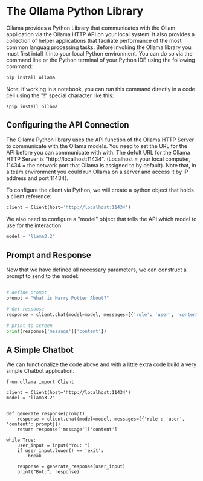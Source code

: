 The Ollama Python Library
=========================

Ollama provides a Python Library that communicates with the Ollam application via the Ollama HTTP API on your local system.  It also provides a collection of helper applications that faciliate performance of the most common languag processing tasks.  Before invoking the Ollama library you must first intall it into your local Python environment.  You can do so via the command line or the Python terminal of your Python IDE using the following command:

```bash
pip install ollama
```

Note:  if working in a notebook, you can run this command directly in a code cell using the "!" special character like this:

```
!pip install ollama
```

Configuring the API Connection
-------------------------------------
The Ollama Python library uses the API function of the Ollama HTTP Server to communicate with the Ollama models.  You need to set the URL for the API before you can communicate with with.  The defult URL for the Ollama HTTP Server is "http://localhost:11434". (Localhost = your local computer, 11434 = the network port that Ollama is assigned to by default). Note that, in a team environment you could run Ollama on a server and access it by IP address and port 11434).

To configure  the client via Python, we will create a python object that holds a client reference:

```python
client = Client(host='http://localhost:11434')
```

We also need to configure a "model" object that tells the API which model to use for the interaction:

```python
model = 'llama3.2'
```

Prompt and Response
-------------------

Now that we have defined all necessary parameters, we can construct a prompt to send to the model:

```python

# define prompt
prompt = "What is Harry Potter About?"

# Get response
response = client.chat(model=model, messages=[{'role': 'user', 'content': prompt}])

# print to screen
print(response['message']['content'])

```

A Simple Chatbot
----------------

We  can functionalize the code above and with a little extra code build a very simple Chatbot application.

```pytyon
from ollama import Client

client = Client(host='http://localhost:11434')
model = 'llama3.2'


def generate_response(prompt):
    response = client.chat(model=model, messages=[{'role': 'user', 'content': prompt}])
    return response['message']['content']

while True:
    user_input = input("You: ")
    if user_input.lower() == 'exit':
        break
    
    response = generate_response(user_input)
    print("Bot:", response)
```





